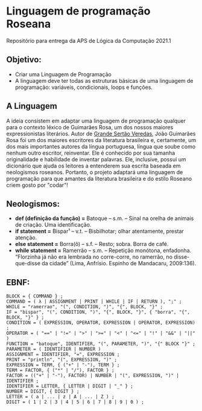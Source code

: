 # Linguagem de programação Roseana
Repositório para entrega da APS de Lógica da Computação 2021.1

## Objetivo:
* Criar uma Linguagem de Programação
* A linguagem deve ter todas as estruturas básicas de uma linguagem de programação: variáveis, condicionais, loops e funções.

## A Linguagem
A ideia consistem em adaptar uma linguagem de programação qualquer para o contexto léxico de Guimarães Rosa, um dos nossos maiores expressionistas literários. Autor de [Grande Sertão Veredas](https://guiadoestudante.abril.com.br/estudo/grande-sertao-veredas-resumo-da-obra-de-guimaraes-rosa/), João Guimarães Rosa foi um dos maiores escritores da literatura brasileira e, certamente, um dos mais importantes autores da língua portuguesa, língua que soube como nenhum outro escritor, reinventar. Ele é conhecido por sua tamanha originalidade e habilidade de inventar palavras. Ele, inclusive, possui um dicionário que ajuda os leitores a entenderem sua escrita baseada em neologismos roseanos. Portanto, o projeto adaptará uma linguagem de programação para que amantes da literatura brasileira e do estilo Roseano criem gosto por "codar"!

## Neologismos:
* **def (definição da função) =** Batoque – s.m. – Sinal na orelha de animais de criação. Uma identificação.
* **if statement =** Bispar¹ – v.t. – Bisbilhotar; olhar atentamente, prestar atenção.
* **else statement =** Borra(ô) – s.f. – Resto; sobra. Borra de café.
* **while statement =** Ramerrão – s.m. – Repetição monótona, enfadonha. “Florzinha já não era lembrada no corre-corre, no ramerrão, no disse-que-disse da cidade” (Lima, Anfrísio. Espinho de Mandacaru, 2009:136).


## EBNF:
```
BLOCK = { COMMAND } ;
COMMAND = ( λ | ASSIGNMENT | PRINT | WHILE | IF | RETURN ), ";" ;
WHILE = "ramerrao", "(", CONDITION, ")", "{", BLOCK, "}" ;
IF = "bispar", "(", CONDITION, ")", "{", BLOCK, "}", { "borra", "{", BLOCK, "}" } ;
CONDITION = ( EXPRESSION, OPERATOR, EXPRESSION | OPERATOR, EXPRESSION) ;
OPERATOR = ( "==" | "!=" | ">" | ">=" | "<" | "<=" | "!" | "&&" | "||" )
FUNCTION = "batoque", IDENTIFIER, "(", PARAMETER, ")", "{" BLOCK "}" ;
PARAMETER = ( IDENTIFIER | NUMBER )
ASSIGNMENT = IDENTIFIER, "=", EXPRESSION ;
PRINT = "println", "(", EXPRESSION, ")" ;
EXPRESSION = TERM, { ("+" | "-"), TERM } ;
TERM = FACTOR, { ("*" | "/"), FACTOR } ;
FACTOR = (("+" | "-"), FACTOR) | NUMBER | "(", EXPRESSION, ")" | IDENTIFIER ;
IDENTIFIER = LETTER, { LETTER | DIGIT | "_" } ;
NUMBER = DIGIT, { DIGIT } ;
LETTER = ( a | ... | z | A | ... | Z ) ;
DIGIT = ( 1 | 2 | 3 | 4 | 5 | 6 | 7 | 8 | 9 | 0 ) ; 
```
